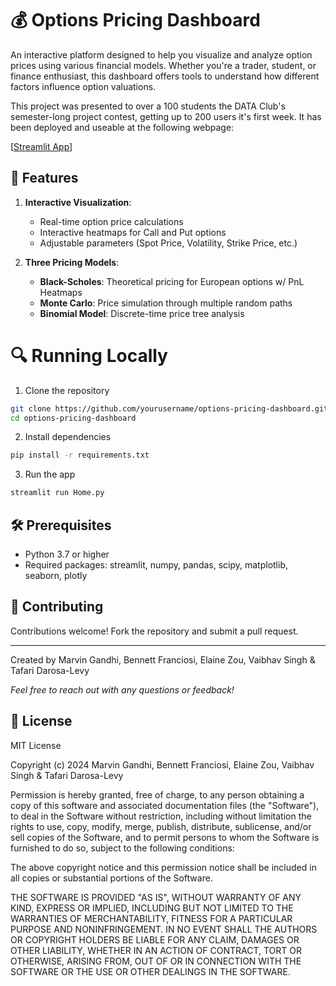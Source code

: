 # 💰 Options Pricing Dashboard

An interactive platform designed to help you visualize and analyze option prices using various financial models. Whether you're a trader, student, or finance enthusiast, this dashboard offers tools to understand how different factors influence option valuations. 

This project was presented to over a 100 students the DATA Club's semester-long project contest, 
getting up to 200 users it's first week. It has been deployed and useable at the following webpage:

[[Streamlit App](https://options-pricing-visualizer.streamlit.app/)]

## 🚀 Features
1. **Interactive Visualization**:
   - Real-time option price calculations
   - Interactive heatmaps for Call and Put options
   - Adjustable parameters (Spot Price, Volatility, Strike Price, etc.)

2. **Three Pricing Models**:
   - **Black-Scholes**: Theoretical pricing for European options w/ PnL Heatmaps
   - **Monte Carlo**: Price simulation through multiple random paths
   - **Binomial Model**: Discrete-time price tree analysis

# 🔍 Running Locally

1. Clone the repository
```bash
git clone https://github.com/yourusername/options-pricing-dashboard.git
cd options-pricing-dashboard
```

2. Install dependencies
```bash
pip install -r requirements.txt
```

3. Run the app
```bash
streamlit run Home.py
```

## 🛠️ Prerequisites
- Python 3.7 or higher
- Required packages: streamlit, numpy, pandas, scipy, matplotlib, seaborn, plotly

## 🤝 Contributing
Contributions welcome! Fork the repository and submit a pull request.

---
Created by Marvin Gandhi, Bennett Franciosi, Elaine Zou, Vaibhav Singh & Tafari Darosa-Levy

*Feel free to reach out with any questions or feedback!*

## 📄 License
MIT License

Copyright (c) 2024 Marvin Gandhi, Bennett Franciosi, Elaine Zou, Vaibhav Singh & Tafari Darosa-Levy

Permission is hereby granted, free of charge, to any person obtaining a copy
of this software and associated documentation files (the "Software"), to deal
in the Software without restriction, including without limitation the rights
to use, copy, modify, merge, publish, distribute, sublicense, and/or sell
copies of the Software, and to permit persons to whom the Software is
furnished to do so, subject to the following conditions:

The above copyright notice and this permission notice shall be included in all
copies or substantial portions of the Software.

THE SOFTWARE IS PROVIDED "AS IS", WITHOUT WARRANTY OF ANY KIND, EXPRESS OR
IMPLIED, INCLUDING BUT NOT LIMITED TO THE WARRANTIES OF MERCHANTABILITY,
FITNESS FOR A PARTICULAR PURPOSE AND NONINFRINGEMENT. IN NO EVENT SHALL THE
AUTHORS OR COPYRIGHT HOLDERS BE LIABLE FOR ANY CLAIM, DAMAGES OR OTHER
LIABILITY, WHETHER IN AN ACTION OF CONTRACT, TORT OR OTHERWISE, ARISING FROM,
OUT OF OR IN CONNECTION WITH THE SOFTWARE OR THE USE OR OTHER DEALINGS IN THE
SOFTWARE.



